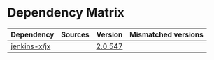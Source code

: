 # Dependency Matrix

Dependency | Sources | Version | Mismatched versions
---------- | ------- | ------- | -------------------
[jenkins-x/jx](https://github.com/jenkins-x/jx.git) |  | [2.0.547](https://github.com/jenkins-x/jx/releases/tag/v2.0.547) | 
